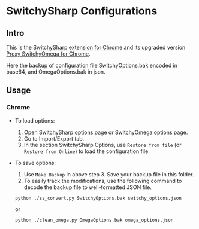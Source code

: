 SwitchySharp Configurations
==================

Intro
-----

This is the
[SwitchySharp extension for Chrome](https://chrome.google.com/webstore/detail/proxy-switchysharp/dpplabbmogkhghncfbfdeeokoefdjegm?hl=en-US) and its upgraded version
[Proxy SwitchyOmega for Chrome](https://chrome.google.com/webstore/detail/proxy-switchyomega/padekgcemlokbadohgkifijomclgjgif).

Here the backup of configuration file SwitchyOptions.bak encoded in base64, and OmegaOptions.bak in json.

Usage
-----

### Chrome ###

* To load options:
  1. Open [SwitchySharp options page](chrome-extension://dpplabbmogkhghncfbfdeeokoefdjegm/options.html) or [SwitchyOmega options page](chrome-extension://padekgcemlokbadohgkifijomclgjgif/options.html).
  2. Go to Import/Export tab.
  3. In the section SwitchySharp Options, use `Restore from file` (or `Restore from Online`) to load the configuration file.

* To save options:
  1. Use `Make Backup` in above step 3. Save your backup file in this folder.
  2. To easily track the modifications, use the following command to decode the backup file to well-formatted JSON file.
  ```
  python ./ss_convert.py SwitchyOptions.bak switchy_options.json
  ```
  or
  ```
  python ./clean_omega.py OmegaOptions.bak omega_options.json
  ```
